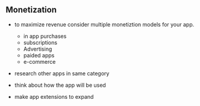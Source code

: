 ## Monetization
- to maximize revenue consider multiple monetiztion models for your app. 
  - in app purchases
  - subscriptions
  - Advertising
  - paided apps
  - e-commerce

- research other apps in same category
- think about how the app will be used
- make app extensions to expand
